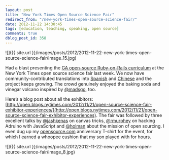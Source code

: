 ```yaml
---
layout: post
title: "New York Times Open Source Science Fair"
redirect_from: "/new-york-times-open-source-science-fair/"
date: 2012-11-22 14:30:45
tags: [education, teaching, speaking, open source]
comments: true
dblog_post_id: 358
---
```

![]({{ site.url }}/images/posts/2012/2012-11-22-new-york-times-open-source-science-fair/image_15.jpg)

Had a blast presenting the [GA open-source Ruby-on-Rails curriculum](https://github.com/generalassembly/ga-ruby-on-rails-for-devs) at the New York Times open source science fair last week. We now have community-contributed translations into [Spanish](https://github.com/generalassembly/ga-ruby-on-rails-for-devs/tree/spanish) and [Chinese](https://github.com/transist/ga-ruby-on-rails-for-devs/tree/chinese) and the project keeps growing. The crowd genuinely enjoyed the baking soda and vinegar volcano inspired by [@madsgo](https://twitter.com/MadsGo), too.

Here’s a blog post about all the exhibitors: [http://open.blogs.nytimes.com/2012/11/21/open-source-science-fair-exhibitor-experiences/](http://open.blogs.nytimes.com/2012/11/21/open-source-science-fair-exhibitor-experiences). The fair was followed by three excellent talks by [@jashkenas](https://twitter.com/jashkenas) on canvas tricks, [@rmurphey](https://twitter.com/rmurphy) on hacking Adruino with JavaScript and [@holman](https://twitter.com/holman) about the mission of open sourcing. I even dug up my [opensource.com](http://opensource.com/) anniversary T-shirt for the event, for which I earned a whoopee cushion that my son played with for hours.

![]({{ site.url }}/images/posts/2012/2012-11-22-new-york-times-open-source-science-fair/image_8.jpg)
